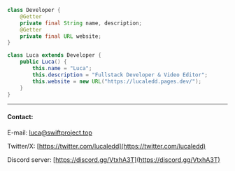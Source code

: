 ```java
class Developer {
    @Getter
    private final String name, description;
    @Getter
    private final URL website;
}

class Luca extends Developer {
    public Luca() {
        this.name = "Luca";
        this.description = "Fullstack Developer & Video Editor";
        this.website = new URL("https://lucaledd.pages.dev/");
    }
}
```
-----
#### Contact:
E-mail: [luca@swiftproject.top](mailto:luca@swiftproject.top)

Twitter/X: [https://twitter.com/lucaledd](https://twitter.com/lucaledd)

Discord server: [https://discord.gg/VtxhA3T](https://discord.gg/VtxhA3T)
